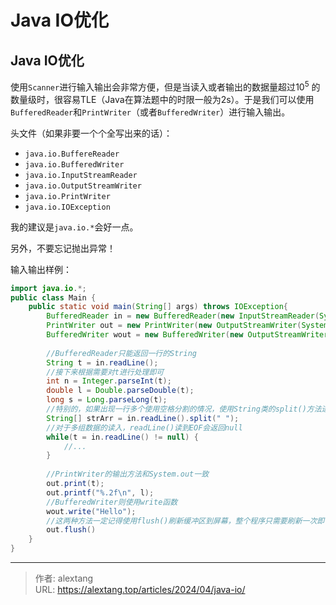 # Java IO优化


## Java IO优化

使用`Scanner`进行输入输出会非常方便，但是当读入或者输出的数据量超过$10^5$ 的数量级时，很容易TLE（Java在算法题中的时限一般为2s）。于是我们可以使用`BufferedReader`和`PrintWriter`（或者`BufferedWriter`）进行输入输出。

头文件（如果非要一个个全写出来的话）：

+ `java.io.BuffereReader`
+ `java.io.BufferedWriter`
+ `java.io.InputStreamReader`
+ `java.io.OutputStreamWriter`
+ `java.io.PrintWriter`
+ `java.io.IOException`

我的建议是`java.io.*`会好一点。

另外，不要忘记抛出异常！

输入输出样例：

```java
import java.io.*;
public class Main {
    public static void main(String[] args) throws IOException{
        BufferedReader in = new BufferedReader(new InputStreamReader(System.in));
        PrintWriter out = new PrintWriter(new OutputStreamWriter(System.out));
        BufferedWriter wout = new BufferedWriter(new OutputStreamWriter(System.out)); 
       
        //BufferedReader只能返回一行的String
        String t = in.readLine();
        //接下来根据需要对t进行处理即可
        int n = Integer.parseInt(t);
        double l = Double.parseDouble(t);
        long s = Long.parseLong(t);
        //特别的，如果出现一行多个使用空格分割的情况，使用String类的split()方法进行分割
        String[] strArr = in.readLine().split(" ");
        //对于多组数据的读入，readLine()读到EOF会返回null
        while(t = in.readLine() != null) {
            //...
        }
       	
        //PrintWriter的输出方法和System.out一致
        out.print(t);
        out.printf("%.2f\n", l);
        //BufferedWriter则使用write函数
        wout.write("Hello");
        //这两种方法一定记得使用flush()刷新缓冲区到屏幕，整个程序只需要刷新一次即可
        out.flush()
    }
}
```



---

> 作者: alextang  
> URL: https://alextang.top/articles/2024/04/java-io/  

